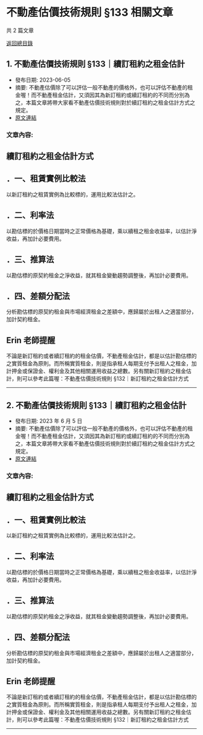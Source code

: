 # 不動產估價技術規則 §133 相關文章

共 2 篇文章

[返回總目錄](00_總目錄.md)

## 1. 不動產估價技術規則 §133｜續訂租約之租金估計

- 發布日期: 2023-06-05
- 摘要: 不動產估價除了可以評估一般不動產的價格外，也可以評估不動產的租金喔！而不動產租金估計，又須因其為新訂租約或續訂租約的不同而分別為之，本篇文章將帶大家看不動產估價技術規則對於續訂租約之租金估計方式之規定。
- [原文連結](https://www.jasper-realestate.com/%e4%b8%8d%e5%8b%95%e7%94%a2%e4%bc%b0%e5%83%b9%e6%8a%80%e8%a1%93%e8%a6%8f%e5%89%87_133_%e7%ba%8c%e8%a8%82%e7%a7%9f%e7%b4%84%e4%b9%8b%e7%a7%9f%e9%87%91%e4%bc%b0%e8%a8%88/)

### 文章內容:

## 續訂租約之租金估計方式

## ．一、租賃實例比較法

以新訂租約之租賃實例為比較標的，運用比較法估計之。

## ．二、利率法

以勘估標的於價格日期當時之正常價格為基礎，乘以續租之租金收益率，以估計淨收益，再加計必要費用。

## ．三、推算法

以勘估標的原契約租金之淨收益，就其租金變動趨勢調整後，再加計必要費用。

## ．四、差額分配法

分析勘估標的原契約租金與市場經濟租金之差額中，應歸屬於出租人之適當部分，加計契約租金。

## Erin 老師提醒

不論是新訂租約或者續訂租約的租金估價，不動產租金估計，都是以估計勘估標的之實質租金為原則。而所稱實質租金，則是指承租人每期支付予出租人之租金，加計押金或保證金、權利金及其他相關運用收益之總數。另有關新訂租約之租金估計，則可以參考此篇喔：不動產估價技術規則 §132｜新訂租約之租金估計方式

---

## 2. 不動產估價技術規則 §133｜續訂租約之租金估計

- 發布日期: 2023 年 6 月 5 日
- 摘要: 不動產估價除了可以評估一般不動產的價格外，也可以評估不動產的租金喔！而不動產租金估計，又須因其為新訂租約或續訂租約的不同而分別為之，本篇文章將帶大家看不動產估價技術規則對於續訂租約之租金估計方式之規定。
- [原文連結](https://www.jasper-realestate.com/%e4%b8%8d%e5%8b%95%e7%94%a2%e4%bc%b0%e5%83%b9%e6%8a%80%e8%a1%93%e8%a6%8f%e5%89%87_133_%e7%ba%8c%e8%a8%82%e7%a7%9f%e7%b4%84%e4%b9%8b%e7%a7%9f%e9%87%91%e4%bc%b0%e8%a8%88/)

### 文章內容:

## 續訂租約之租金估計方式

## ．一、租賃實例比較法

以新訂租約之租賃實例為比較標的，運用比較法估計之。

## ．二、利率法

以勘估標的於價格日期當時之正常價格為基礎，乘以續租之租金收益率，以估計淨收益，再加計必要費用。

## ．三、推算法

以勘估標的原契約租金之淨收益，就其租金變動趨勢調整後，再加計必要費用。

## ．四、差額分配法

分析勘估標的原契約租金與市場經濟租金之差額中，應歸屬於出租人之適當部分，加計契約租金。

## Erin 老師提醒

不論是新訂租約或者續訂租約的租金估價，不動產租金估計，都是以估計勘估標的之實質租金為原則。而所稱實質租金，則是指承租人每期支付予出租人之租金，加計押金或保證金、權利金及其他相關運用收益之總數。另有關新訂租約之租金估計，則可以參考此篇喔：不動產估價技術規則 §132｜新訂租約之租金估計方式

---

